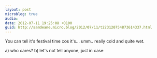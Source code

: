 ```yaml
---
layout: post
microblog: true
audio: 
date: 2012-07-11 19:25:08 +0100
guid: http://samdeane.micro.blog/2012/07/11/t223120754873614337.html
---
```

You can tell it's festival time cos it's… umm.. really cold and quite wet.

a) who cares?
b) let's not tell anyone, just in case
